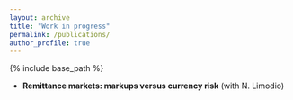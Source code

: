 ```yaml
---
layout: archive
title: "Work in progress"
permalink: /publications/
author_profile: true
---
```


{% include base_path %}

<!-- List of papers here -->
- **Remittance markets: markups versus currency risk** (with N. Limodio)
